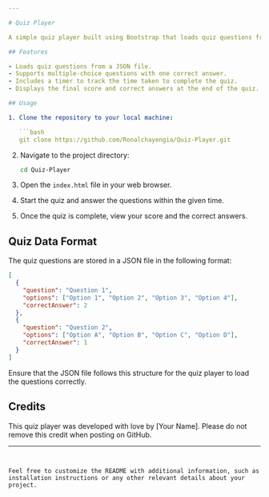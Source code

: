 ```yaml
---

# Quiz Player

A simple quiz player built using Bootstrap that loads quiz questions from a JSON file. The quiz player includes a timer and displays the results at the end.

## Features

- Loads quiz questions from a JSON file.
- Supports multiple-choice questions with one correct answer.
- Includes a timer to track the time taken to complete the quiz.
- Displays the final score and correct answers at the end of the quiz.

## Usage

1. Clone the repository to your local machine:

   ```bash
   git clone https://github.com/Ronalchayengia/Quiz-Player.git
   ```

2. Navigate to the project directory:

   ```bash
   cd Quiz-Player
   ```

3. Open the `index.html` file in your web browser.

4. Start the quiz and answer the questions within the given time.

5. Once the quiz is complete, view your score and the correct answers.

## Quiz Data Format

The quiz questions are stored in a JSON file in the following format:

```json
[
  {
    "question": "Question 1",
    "options": ["Option 1", "Option 2", "Option 3", "Option 4"],
    "correctAnswer": 2
  },
  {
    "question": "Question 2",
    "options": ["Option A", "Option B", "Option C", "Option D"],
    "correctAnswer": 1
  }
]
```

Ensure that the JSON file follows this structure for the quiz player to load the questions correctly.

## Credits

This quiz player was developed with love by [Your Name]. Please do not remove this credit when posting on GitHub.

---
```


Feel free to customize the README with additional information, such as installation instructions or any other relevant details about your project.
